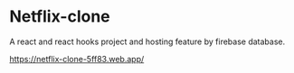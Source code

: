 # Netflix-clone
A react and react hooks project and hosting feature by firebase database.

https://netflix-clone-5ff83.web.app/
